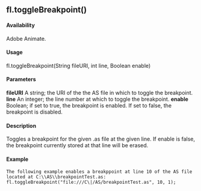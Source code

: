 ## fl.toggleBreakpoint()

#### Availability

Adobe Animate.

#### Usage

fl.toggleBreakpoint(String fileURI, int line, Boolean enable)

#### Parameters

**fileURI** A string; the URI of the the AS file in which to toggle the breakpoint.
**line** An integer; the line number at which to toggle the breakpoint.
**enable** Boolean; if set to true, the breakpoint is enabled. If set to false, the breakpoint is disabled.

#### Description

Toggles a breakpoint for the given .as file at the given line. If enable is false, the breakpoint currently stored at that line will be erased.

#### Example

```
The following example enables a breakppoint at line 10 of the AS file located at C:\\AS\\breakpointTest.as:
fl.toggleBreakpoint("file:///C\|/AS/breakpointTest.as", 10, 1);

```